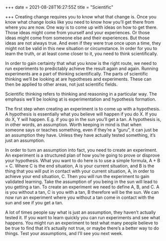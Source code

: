 +++
date = 2021-08-28T16:27:55Z
title = "Scientific"

+++
Creating change requires you to know what that change is. Once you know what change looks like you need to know how you’ll get there from where you are now. One way is to come up with ideas on how to get there. Those ideas might come from yourself and your experiences. Or those ideas might come from someone else and their experiences. But those ideas are not always true. And even if they were true once upon a time, they might not be valid in this new situation or circumstance. In order for you to learn the truth, or at least come closer to it, you need to think scientifically.

In order to gain certainty that what you know is the right route, we need to run experiments to predictably achieve the result again and again. Running experiments are a part of thinking scientifically. The parts of scientific thinking we’ll be looking at are hypotheses and experiments. These can then be applied to other areas, not just scientific fields.

Scientific thinking refers to thinking and reasoning in a particular way. The emphasis we’ll be looking at is experimentation and hypothesis formation.

The first step when creating an experiment is to come up with a hypothesis. A hypothesis is essentially what you believe will happen if you do X. If you do X, Y will happen. E.g. if you go in the sun you’ll get a tan. A hypothesis is, in other words, an assumption. Worth keeping in mind is that when someone says or teaches something, even if they’re a “guru”, it can just be an assumption they have. Unless they have actually tested something, it’s just an assumption.

In order to turn an assumption into fact, you need to create an experiment. An experiment is a structured plan of how you’re going to prove or disprove your hypothesis. What you want to do here is to use a simple formula, A + B = C. Where C is the end situation, A is your current situation, and B is the thing that you will put in contact with your current situation, A, in order to achieve your end situation, C. Then you will run the experiment to gain validated learning. Take the assumption of you being in the sun will lead to you getting a tan. To create an experiment we need to define A, B, and C. A is you without a tan, C is you with a tan, B therefore will be the sun. We can now run an experiment where you without a tan come in contact with the sun and see if you get a tan.

A lot of times people say what is just an assumption, they haven’t actually tested it. If you want to learn quickly you can run experiments and see what happens. You might run an experiment to test what many people believe to be true to find that it’s actually not true, or maybe there’s a better way to do things. Test your assumptions, and I’ll see you next week.